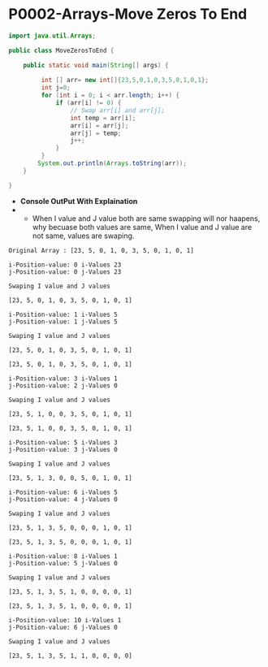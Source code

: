 # P0002-Arrays-Move Zeros To End

```java
import java.util.Arrays;

public class MoveZerosToEnd {

	public static void main(String[] args) {
		
		 int [] arr= new int[]{23,5,0,1,0,3,5,0,1,0,1};
		 int j=0;
		 for (int i = 0; i < arr.length; i++) {
			 if (arr[i] != 0) {
				 // Swap arr[i] and arr[j];
				 int temp = arr[i];
				 arr[i] = arr[j];
				 arr[j] = temp;
				 j++;
			 }
		 }		 
		System.out.println(Arrays.toString(arr));
	}

}
```
* **Console OutPut With Explaination**
* * When I value and J value both are same swapping will nor haapens, why becuase both values are same, When I value and J value are not same, values are swaping.

```console
Original Array : [23, 5, 0, 1, 0, 3, 5, 0, 1, 0, 1]

i-Position-value: 0 i-Values 23
j-Position-value: 0 j-Values 23

Swaping I value and J values

[23, 5, 0, 1, 0, 3, 5, 0, 1, 0, 1]

i-Position-value: 1 i-Values 5
j-Position-value: 1 j-Values 5

Swaping I value and J values

[23, 5, 0, 1, 0, 3, 5, 0, 1, 0, 1]

[23, 5, 0, 1, 0, 3, 5, 0, 1, 0, 1]

i-Position-value: 3 i-Values 1
j-Position-value: 2 j-Values 0

Swaping I value and J values

[23, 5, 1, 0, 0, 3, 5, 0, 1, 0, 1]

[23, 5, 1, 0, 0, 3, 5, 0, 1, 0, 1]

i-Position-value: 5 i-Values 3
j-Position-value: 3 j-Values 0

Swaping I value and J values

[23, 5, 1, 3, 0, 0, 5, 0, 1, 0, 1]

i-Position-value: 6 i-Values 5
j-Position-value: 4 j-Values 0

Swaping I value and J values

[23, 5, 1, 3, 5, 0, 0, 0, 1, 0, 1]

[23, 5, 1, 3, 5, 0, 0, 0, 1, 0, 1]

i-Position-value: 8 i-Values 1
j-Position-value: 5 j-Values 0

Swaping I value and J values

[23, 5, 1, 3, 5, 1, 0, 0, 0, 0, 1]

[23, 5, 1, 3, 5, 1, 0, 0, 0, 0, 1]

i-Position-value: 10 i-Values 1
j-Position-value: 6 j-Values 0

Swaping I value and J values

[23, 5, 1, 3, 5, 1, 1, 0, 0, 0, 0]


```






